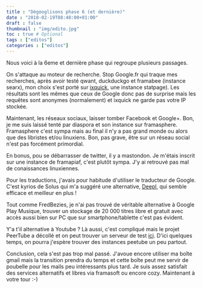 ```yaml
---
title : "Dégooglisons phase 6 (et dernière)"
date : "2018-02-19T08:48:00+01:00"
draft : false
thumbnail : "img/edito.jpg"
toc : true # Optional
tags : ["editos"]
categories : ["editos"]
---
```


Nous voici à la 6eme et dernière phase qui regroupe plusieurs passages.

On s'attaque au moteur de recherche. Stop Google.fr qui traque mes recherches, après avoir testé qwant, duckduckgo et framabee (instance searx), mon choix s'est porté sur [ixquick](https://www.ixquick.fr/), une instance statpage). Les résultats sont les mêmes que ceux de Google donc pas de surprise mais les requêtes sont anonymes (normalement) et ixquick ne garde pas votre IP stockée.

Maintenant, les réseaux sociaux, laisser tomber Facebook et Google+. Bon, je me suis laissé tenté par diaspora et son instance sur framasphere. Framasphere c'est sympa mais au final il n'y a pas grand monde ou alors que des libristes et/ou linuxiens. Bon, pas grave, être sur un réseau social n'est pas forcément primordial.

En bonus, pou se débarrasser de twitter, il y a mastondon. Je m'étais inscrit sur une instance de framapiaf, c'est plutôt sympa. J'y ai retrouvé pas mal de conaissances linuxiennes.

Pour les traductions, j'avais pour habitude d'utiliser le traducteur de Google. C'est kyrios de Solus qui m'a suggéré une alternative, [Deepl](https://www.deepl.com/translator), qui semble efficace et meilleur en plus !

Tout comme FredBezies, je n'ai pas trouvé de véritable alternative à Google Play Musique, trouver un stockage de 20 000 titres libre et gratuit avec accès aussi bien sur PC que sur smartphone/tablette c'est pas évident.

Y'a t'il alternative à Youtube ? Là aussi, c'est compliqué mais le projet PeerTube a décollé et on peut trouver un serveur de test [ici](https://peertube.cpy.re/). D'ici quelques temps, on pourra j'espère trouver des instances peetube un peu partout.

Conclusion, cela s'est pas trop mal passé. J'avoue encore utiliser ma boîte gmail mais la transition prendra du temps et cette boîte peut me servir de poubelle pour les mails peu intéressants plus tard. Je suis assez satisfait des services alternatifs et libres via framasoft ou encore cozy. Maintenant à votre tour :-)
